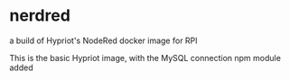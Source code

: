 # nerdred
a build of Hypriot's NodeRed docker image for RPI

This is the basic Hypriot image, with the MySQL connection npm module added
